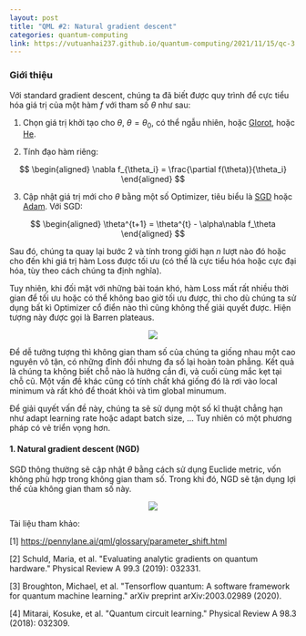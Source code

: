 ```yaml
---
layout: post
title: "QML #2: Natural gradient descent"
categories: quantum-computing
link: https://vutuanhai237.github.io/quantum-computing/2021/11/15/qc-3.html
---
```


### **Giới thiệu**

Với standard gradient descent, chúng ta đã biết được quy trình để cực tiểu hóa giá trị của một hàm $f$ với tham số $\theta$ như sau:

1. Chọn giá trị khởi tạo cho $\theta$, $\theta=\theta_0$, có thể ngẫu nhiên, hoặc [Glorot](http://proceedings.mlr.press/v9/glorot10a.html), hoặc [He](https://ieeexplore.ieee.org/document/7410480).

2. Tính đạo hàm riêng:

$$
\begin{aligned}
\nabla f_{\theta_i} = \frac{\partial f(\theta)}{\theta_i}
\end{aligned}
$$

3. Cập nhật giá trị mới cho $\theta$ bằng một số Optimizer, tiêu biểu là [SGD](https://en.wikipedia.org/wiki/Stochastic_gradient_descent) hoặc [Adam](https://arxiv.org/abs/1412.6980). Với SGD:

$$
\begin{aligned}
\theta^{t+1} = \theta^{t} - \alpha\nabla f_\theta
\end{aligned}
$$

Sau đó, chúng ta quay lại bước 2 và tính trong giới hạn $n$ lượt nào đó hoặc cho đến khi giá trị hàm Loss được tối ưu (có thể là cực tiểu hóa hoặc cực đại hóa, tùy theo cách chúng ta định nghĩa).

Tuy nhiên, khi đối mặt với những bài toán khó, hàm Loss mất rất nhiều thời gian để tối ưu hoặc có thể không bao giờ tối ưu được, thì cho dù chúng ta sử dụng bất kì Optimizer cổ điển nào thì cũng không thể giải quyết được. Hiện tượng này được gọi là Barren plateaus.

<center><img src="https://encrypted-tbn0.gstatic.com/images?q=tbn:ANd9GcR469pVY19tZBOnlfGeQ6Zz2YeI9-hAcrWOg55kUoPWWN4mCfqz45kLTLU7niiziqNnr3c&usqp=CAU"></center>

Để dễ tưởng tượng thì không gian tham số của chúng ta giống nhau một cao nguyên vô tận, có những đỉnh đồi nhưng đa số lại hoàn toàn phẳng. Kết quả là chúng ta không biết chỗ nào là hướng cần đi, và cuối cùng mắc kẹt tại chỗ cũ. Một vấn đề khác cũng có tính chất khá giống đó là rơi vào local minimum và rất khó để thoát khỏi và tìm global minumum.

Để giải quyết vấn đề này, chúng ta sẽ sử dụng một số kĩ thuật chẳng hạn như adapt learning rate hoặc adapt batch size, ... Tuy nhiên có một phương pháp có vẻ triển vọng hơn.

#### 1. Natural gradient descent (NGD)

SGD thông thường sẽ cập nhật $\theta$ bằng cách sử dụng Euclide metric, vốn không phù hợp trong không gian tham số. Trong khi đó, NGD sẽ tận dụng lợi thế của không gian tham số này.

<center><img src="https://pennylane.ai/qml/_images/qng7.png"></center>






Tài liệu tham khảo:

[1] https://pennylane.ai/qml/glossary/parameter_shift.html

[2] Schuld, Maria, et al. "Evaluating analytic gradients on quantum hardware." Physical Review A 99.3 (2019): 032331.

[3] Broughton, Michael, et al. "Tensorflow quantum: A software framework for quantum machine learning." arXiv preprint arXiv:2003.02989 (2020).

[4] Mitarai, Kosuke, et al. "Quantum circuit learning." Physical Review A 98.3 (2018): 032309.

